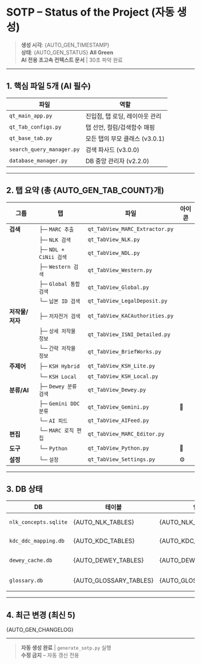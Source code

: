 # SOTP – Status of the Project (자동 생성)
> **생성 시각**: {AUTO_GEN_TIMESTAMP}  
> **상태**: {AUTO_GEN_STATUS} **All Green**  
> **AI 전용 초고속 컨텍스트 문서** | 30초 파악 완료

---

## 1. 핵심 파일 5개 (AI 필수)

| 파일 | 역할 |
|------|------|
| `qt_main_app.py` | 진입점, 탭 로딩, 레이아웃 관리 |
| `qt_Tab_configs.py` | 탭 선언, 컬럼/검색함수 매핑 |
| `qt_base_tab.py` | 모든 탭의 부모 클래스 (v3.0.1) |
| `search_query_manager.py` | 검색 파사드 (v3.0.0) |
| `database_manager.py` | DB 중앙 관리자 (v2.2.0) |

---

## 2. 탭 요약 (총 {AUTO_GEN_TAB_COUNT}개)

| 그룹 | 탭 | 파일 | 아이콘 |
|------|----|------|-------|
| **검색** | ├─ `MARC 추출` | `qt_TabView_MARC_Extractor.py` | |
| | ├─ `NLK 검색` | `qt_TabView_NLK.py` | |
| | ├─ `NDL + CiNii 검색` | `qt_TabView_NDL.py` | |
| | ├─ `Western 검색` | `qt_TabView_Western.py` | |
| | ├─ `Global 통합검색` | `qt_TabView_Global.py` | |
| | └─ `납본 ID 검색` | `qt_TabView_LegalDeposit.py` | |
| **저작물/저자** | ├─ `저자전거 검색` | `qt_TabView_KACAuthorities.py` | |
| | ├─ `상세 저작물 정보` | `qt_TabView_ISNI_Detailed.py` | |
| | └─ `간략 저작물 정보` | `qt_TabView_BriefWorks.py` | |
| **주제어** | ├─ `KSH Hybrid` | `qt_TabView_KSH_Lite.py` | |
| | └─ `KSH Local` | `qt_TabView_KSH_Local.py` | |
| **분류/AI** | ├─ `Dewey 분류 검색` | `qt_TabView_Dewey.py` | |
| | ├─ `Gemini DDC 분류` | `qt_TabView_Gemini.py` | 🤖 |
| | └─ `AI 피드` | `qt_TabView_AIFeed.py` | |
| **편집** | └─ `MARC 로직 편집` | `qt_TabView_MARC_Editor.py` | |
| **도구** | └─ `Python` | `qt_TabView_Python.py` | 🐍 |
| **설정** | └─ `설정` | `qt_TabView_Settings.py` | ⚙️ |

---

## 3. DB 상태

| DB | 테이블 | 인덱스 | 비고 |
|----|--------|--------|------|
| `nlk_concepts.sqlite` | {AUTO_NLK_TABLES} | {AUTO_NLK_INDEXES} | KSH 개념, FTS5 |
| `kdc_ddc_mapping.db` | {AUTO_KDC_TABLES} | {AUTO_KDC_INDEXES} | KDC↔DDC 매핑 |
| `dewey_cache.db` | {AUTO_DEWEY_TABLES} | {AUTO_DEWEY_INDEXES} | DDC API 캐시 |
| `glossary.db` | {AUTO_GLOSSARY_TABLES} | {AUTO_GLOSSARY_INDEXES} | UI 레이아웃 저장 |

---

## 4. 최근 변경 (최신 5)

{AUTO_GEN_CHANGELOG}

---

> **자동 생성 완료** | `generate_sotp.py` 실행  
> **수정 금지** – 자동 갱신 전용
